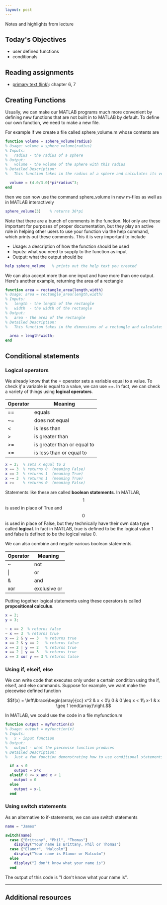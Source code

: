 ```yaml
---
layout: post
---
```


Notes and highlights from lecture

## Today's Objectives

* user defined functions
* conditionals

## Reading assignments

* <a target="_parent" href="../../../extras/textbook.pdf">primary text (link)</a>: chapter 6, 7

## Creating Functions

Usually, we can make our MATLAB programs much more convenient by defining new
functions that are not built in to MATLAB by default.  To define our own function, we need to make a new file.

For example if we create a file called sphere_volume.m whose contents are

```Matlab
function volume = sphere_volume(radius)
% Usage: volume = sphere_volume(radius)
% Inputs:
%   radius - the radius of a sphere
% Output:
%   volume - the volume of the sphere with this radius
% Detailed Description:
%   This function takes in the radius of a sphere and calculates its volume.

  volume = (4.0/3.0)*pi*radius^3;
end
```

then we can now use the command sphere_volume in new m-files as well as in MATLAB interactively

```Matlab
sphere_volume(3)    % returns 36*pi
```


Note that there are a bunch of comments in the function.  Not only are these important for purposes of proper documentation, but they play an active role in helping other users to use your function via the help command, which prints out these comments.  This it is very important to include
* Usage: a description of how the function should be used
* Inputs: what you need to supply to the function as input
* Output: what the output should be

```Matlab
help sphere_volume   % prints out the help text you created
```

We can also accept more than one input and have more than one output.  Here's another example, returning the area of a rectangle
```Matlab
function area = rectangle_area(length,width)
% Usage: area = rectangle_area(length,width)
% Inputs:
%   length - the length of the rectangle
%   width  - the width of the rectangle
% Output:
%   area - the area of the rectangle
% Detailed Description:
%   This function takes in the dimensions of a rectangle and calculates its area.

  area = length*width;
end
```

## Conditional statements

### Logical operators

We already know that the = operator sets a variable equal to a value.  To check *if* a variable is equal to a value, we can use ==.  In fact, we can check a variety of things using **logical operators**.

| Operator | Meaning                     |
| -------- | --------------------------- |
|    ==    |  equals                     |
|    ~=    | does not equal              |
|    <     | is less than                |
|    >     | is greater than             |
|    >=    | is greater than or equal to | 
|    <=    | is less than or equal to    | 

```Matlab
x = 2;  % sets x equal to 2
x == 3  % returns 0  (meaning False)
x == 2  % returns 1  (meaning True)
x ~= 3  % returns 1  (meaning True)
x >=    % returns 0  (meaning False)
```

Statements like these are called **boolean statements**.  In MATLAB, $$1$$ is
used in place of True and $$0$$ is used in place of False, but they technically
have their own data type called **logical**.  In fact in MATLAB, true is
defined to be the logical value 1 and false is defined to be the logical value
0.

We can also combine and negate various boolean statements.

| Operator | Meaning      |
| -------- | ------------ |
|    ~     | not          |
|    \|    | or           |
|    &     | and          |
|    xor   | exclusive or |

Putting together logical statements using these operators is called **propositional calculus**.

```Matlab
x = 2;
y = 3;

~ x == 2  % returns false
~ x == 3  % returns true
x == 2 & y == 3   % returns true
x == 2 & y == 2   % returns false
x == 2 | y == 2   % returns true
x == 2 | y == 3   % returns true
x == 2 xor y == 3 % returns false
```

### Using if, elseif, else

We can write code that executes only under a certain condition using the if, elseif, and else commands.  Suppose for example, we want make the piecewise defined function

$$f(x) = \left\lbrace\begin{array}{cc}
x^2 & x < 0\\
0   & 0 \leq x < 1\\
x-1 & x \geq 1
\end{array}\right.$$

In MATLAB, we could use the code in a file myfunction.m

```Matlab
function output = myfunction(x)
% Usage: output = myfunction(x)
% Inputs:
%   x - input function
% Output:
%   output - what the piecewise function produces
% Detailed Description:
%   Just a fun function demonstrating how to use conditional statements

  if x < 0
    output = x*x
  elseif 0 <= x and x < 1
    output = 0
  else
    output = x-1
  end
```

### Using switch statements

As an alternative to if-statements, we can use switch statements

```Matlab
name = "James"

switch(name)
  case {"Brittany", "Phil", "Thomas"}
    display("Your name is Brittany, Phil or Thomas")
  case {"Elanor", "Malcolm"}
    display("Your name is Elanor or Malcolm")
  else
    display("I don't know what your name is")
  end
```

The output of this code is "I don't know what your name is".

* ****


## Additional resources




